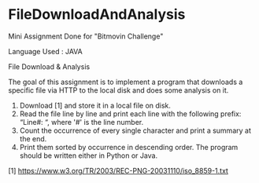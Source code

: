 # FileDownloadAndAnalysis
Mini Assignment Done for "Bitmovin Challenge"

Language Used : JAVA

File Download & Analysis

The goal of this assignment is to implement a program that downloads a specific file via
HTTP to the local disk and does some analysis on it.
1. Download [1] and store it in a local file on disk.
2. Read the file line by line and print each line with the following prefix: “Line#: “, where '#' is the line number.
3. Count the occurrence of every single character and print a summary at the end.
4. Print them sorted by occurrence in descending order.
The program should be written either in Python or Java.

[1] https://www.w3.org/TR/2003/REC-PNG-20031110/iso_8859-1.txt




